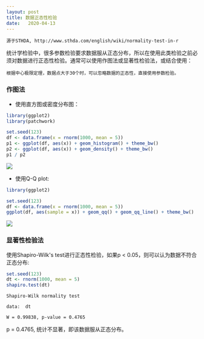 ```yaml
---
layout: post
title: 数据正态性检验
date:   2020-04-13
---
```


```
源于STHDA, http://www.sthda.com/english/wiki/normality-test-in-r
```

统计学检验中，很多参数检验要求数据服从正态分布，所以在使用此类检验之前必须对数据进行正态性检验。通常可以使用作图法或显著性检验法，或结合使用：

```
根据中心极限定理，数据点大于30个时，可以忽略数据的正态性，直接使用参数检验。
```


### 作图法

* 使用直方图或密度分布图：

```r
library(ggplot2)
library(patchwork)

set.seed(123)
df <- data.frame(x = rnorm(1000, mean = 5))
p1 <- ggplot(df, aes(x)) + geom_histogram() + theme_bw()
p2 <- ggplot(df, aes(x)) + geom_density() + theme_bw()
p1 / p2

```

![]({{site.baseurl}}/images/visual_plot_20200413.png)

* 使用Q-Q plot:

```r
library(ggplot2)

set.seed(123)
df <- data.frame(x = rnorm(1000, mean = 5))
ggplot(df, aes(sample = x)) + geom_qq() + geom_qq_line() + theme_bw()

```

![]({{site.baseurl}}/images/qqplot_20200413.png)

### 显著性检验法

使用Shapiro-Wilk's test进行正态性检验，如果p < 0.05，则可以认为数据不符合正态分布:

```r
set.seed(123)
dt <- rnorm(1000, mean = 5)
shapiro.test(dt)

```

```
Shapiro-Wilk normality test

data:  dt

W = 0.99838, p-value = 0.4765
```

p = 0.4765, 统计不显著，即该数据服从正态分布。
